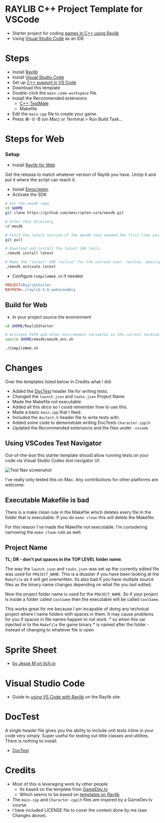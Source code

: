 # RAYLIB C++ Project Template for VSCode

* Starter project for coding [games in C++ using Raylib]
* Using [Visual Studio Code] as an IDE

# Steps

* Install [Raylib] 
* Install [Visual Studio Code]
* Set up [C++ support in VS Code]
* Download this template
* Double-click the `main.code-workspace` file.
* Install the Recommended extensions
    * [C++ TestMate]
    * Makefile
* Edit the `main.cpp` file to create your game.
* Press ⌘-⇧-B (on Mac) or Terminal > Run Build Task...

# Steps for Web 

### Setup

* Install [Raylib for Web]

Get the release to match whatever version of Raylib you have. Unzip it and put it where 
the script can reach it.

* Install [Emscripten]
* Activate the SDK

```bash
# Get the emsdk repo
cd $HOME
git clone https://github.com/emscripten-core/emsdk.git

# Enter that directory
cd emsdk

# Fetch the latest version of the emsdk (not needed the first time you clone)
git pull

# Download and install the latest SDK tools.
./emsdk install latest

# Make the "latest" SDK "active" for the current user. (writes .emscripten file)
./emsdk activate latest
```

* Configure `CompileWeb.sh` if needed

```Makefile
PROJECT=RaylibStarter
RAYPATH=./raylib-5.0_webassembly
```
## Build for Web

* In your project source the environment

```bash
cd $HOME/RaylibStarter

# Activate PATH and other environment variables in the current terminal
source $HOME/emsdk/emsdk_env.sh

./CompileWeb.sh
```



# Changes 

Over the templates listed below in Credits what I did:

* Added the [DocTest] header file for writing tests.
* Changed the `launch.json` and `tasks.json` Project Name
* Made the Makefile not executable 
* Added all this doco so I could remember how to use this.
* Made a basic `main.cpp` that I liked.
* Included the `doctest.h` header file to write tests with.
* Added some code to demonstrate writing DocTests `Character.cpp|h`
* Updated the Recommended extensions and the files under `.vscode`

## Using VSCodes Test Navigator

Out-of-the-box this starter template should allow running tests on your
code via Visual Studio Codes test navigator UI:

![Test Nav screenshot](doc/test-navigator.png)

I've really only tested this on Mac. Any contributions for other platforms
are welcome.

## Executable Makefile is bad

There is a make clean rule in the Makefile which deletes every file in the 
folder that is executable. If you do `make clean` this will delete the Makefile.

For this reason I've made the Makefile not executable. I'm considering narrowing
the `make clean` rule as well.

## Project Name

**TL; DR - don't put spaces in the TOP LEVEL folder name.**

The way the `launch.json` and `tasks.json` was set up the currently edited
file was used for `PROJECT_NAME`. This is a disaster if you have been looking
at the `Makefile` as it will get overwritten. Its also bad if you have multiple
source files as the binary name changes depending on what file you last edited.

Now the project folder name is used for the `PROJECT_NAME`. So if your project
is inside a folder called `CoolGame` then the executable will be called `CoolGame`.

This works great for me because I am incapable of doing any technical project
where I name folders with spaces in them. It may cause problems for you if spaces
in file names happen to not work. 
    * so when this var injected in to the `Makefile` the game binary
    * is named after the folder - instead of changing to whatever file is open

# Sprite Sheet 

* [by Jesse M on itch.io]

# Visual Studio Code

* Guide to [using VS Code with Raylib] on the Raylib site.

# DocTest

A single header file gives you the ability to include unit tests inline in your
code very simply.  Super useful for testing out little classes and utilities.
There is nothing to install.

* [DocTest]

# Credits

* Most of this is leveraging work by other people
    * Its based on the template from [GameDev.tv]
    * Which seems to be based on [templates on Raylib]
* The `main.cpp` and `Character.cpp|h` files are inspired by a GameDev.tv course
* I have included LICENSE file to cover the content done by me (see Changes above).

[Raylib]: https://github.com/raysan5/raylib/#build-and-installation
[C++ support in VS Code]: https://code.visualstudio.com/docs/languages/cpp
[C++ TestMate]: https://github.com/matepek/vscode-catch2-test-adapter/tree/master#c-testmate
[games in C++ using Raylib]: https://www.raylib.com/examples.html
[Visual Studio Code]: https://code.visualstudio.com/download
[DocTest]: https://github.com/doctest/doctest
[by Jesse M on itch.io]: https://jesse-m.itch.io/skeleton-pack
[using VS Code with Raylib]: https://github.com/raysan5/raylib/wiki/Using-raylib-in-VSCode
[GameDev.tv]: https://gitlab.com/GameDevTV/CPPCourse/vscode-template
[templates on Raylib]: https://github.com/raysan5/raylib/wiki/raylib-templates
[Emscripten]: https://emscripten.org/docs/getting_started/downloads.html
[Raylib for Web]: https://github.com/raysan5/raylib/releases/tag/5.0